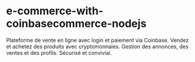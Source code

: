# e-commerce-with-coinbasecommerce-nodejs
Plateforme de vente en ligne avec login et paiement via Coinbase. Vendez et achetez des produits avec cryptomonnaies. Gestion des annonces, des ventes et des profils. Sécurisé et convivial.
